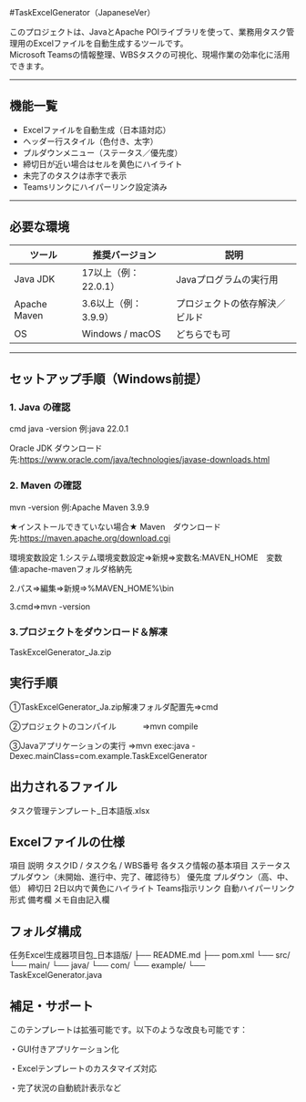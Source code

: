 #TaskExcelGenerator（JapaneseVer）

このプロジェクトは、JavaとApache POIライブラリを使って、業務用タスク管理用のExcelファイルを自動生成するツールです。  
Microsoft Teamsの情報整理、WBSタスクの可視化、現場作業の効率化に活用できます。

---

## 機能一覧

- Excelファイルを自動生成（日本語対応）
- ヘッダー行スタイル（色付き、太字）
- プルダウンメニュー（ステータス／優先度）
- 締切日が近い場合はセルを黄色にハイライト
- 未完了のタスクは赤字で表示
- Teamsリンクにハイパーリンク設定済み

---

## 必要な環境

| ツール       | 推奨バージョン           | 説明                   
|--------------|--------------------------|--------------------------
| Java JDK     | 17以上（例：22.0.1）     | Javaプログラムの実行用 
| Apache Maven | 3.6以上（例：3.9.9）     | プロジェクトの依存解決／ビルド 
| OS           | Windows / macOS          | どちらでも可 

---

## セットアップ手順（Windows前提）

### 1. Java の確認
cmd java -version
例:java 22.0.1

Oracle JDK ダウンロード先:https://www.oracle.com/java/technologies/javase-downloads.html

### 2. Maven の確認
mvn -version
例:Apache Maven 3.9.9

★インストールできていない場合★
Maven　ダウンロード先:https://maven.apache.org/download.cgi

環境変数設定
1.システム環境変数設定⇒新規⇒変数名:MAVEN_HOME　変数値:apache-mavenフォルダ格納先

2.パス⇒編集⇒新規⇒%MAVEN_HOME%\bin

3.cmd⇒mvn -version

### 3.プロジェクトをダウンロード＆解凍
TaskExcelGenerator_Ja.zip


## 実行手順
①TaskExcelGenerator_Ja.zip解凍フォルダ配置先⇒cmd

②プロジェクトのコンパイル　　　 ⇒mvn compile

③Javaアプリケーションの実行     ⇒mvn exec:java -Dexec.mainClass=com.example.TaskExcelGenerator

## 出力されるファイル
タスク管理テンプレート_日本語版.xlsx

## Excelファイルの仕様
項目	                         説明
タスクID / タスク名 / WBS番号	各タスク情報の基本項目
ステータス	                プルダウン（未開始、進行中、完了、確認待ち）
優先度	                        プルダウン（高、中、低）
締切日	                        2日以内で黄色にハイライト
Teams指示リンク	                自動ハイパーリンク形式
備考欄	                        メモ自由記入欄

## フォルダ構成
任务Excel生成器项目包_日本語版/
├── README.md
├── pom.xml
└── src/
    └── main/
        └── java/
            └── com/
                └── example/
                    └── TaskExcelGenerator.java

## 補足・サポート
このテンプレートは拡張可能です。以下のような改良も可能です：

・GUI付きアプリケーション化

・Excelテンプレートのカスタマイズ対応

・完了状況の自動統計表示など

